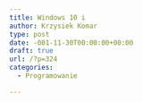 ```yaml
---
title: Windows 10 i
author: Krzysiek Komar
type: post
date: -001-11-30T00:00:00+00:00
draft: true
url: /?p=324
categories:
  - Programowanie

---
```


